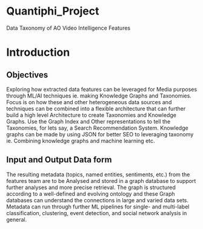 # Quantiphi_Project
Data Taxonomy of AO Video Intelligence Features

# Introduction
## Objectives
Exploring how extracted data features can be leveraged for Media purposes through ML/AI techniques ie. making Knowledge Graphs and Taxonomies. Focus is on how these and other heterogeneous data sources and techniques can be combined into a flexible architecture that can further build a high level Architecture to create Taxonomies and Knowledge Graphs. Use the Graph Index and Other representations to tell the Taxonomies, for lets say, a Search Recommendation System. Knowledge graphs can be made by using JSON for better SEO to leveraging taxonomy ie. Combining knowledge graphs and machine learning etc.

## Input and Output Data form
The resulting metadata (topics, named entities, sentiments, etc.) from the features team are to be Analysed and stored in a graph database to support further analyses and more precise retrieval. The graph is structured according to a well-defined and evolving ontology and these Graph databases can understand the connections in large and varied data sets. Metadata can run through further ML pipelines for single- and multi-label classification, clustering, event detection, and social network analysis in general.
